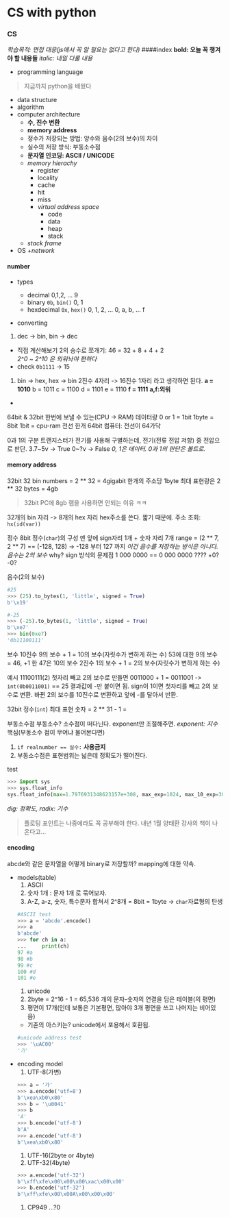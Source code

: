 # CS with python
### CS
*학습목적: 면접 대응(js에서 꼭 알 필요는 없다고 한다)*
####index
**bold: 오늘 꼭 챙겨야 할 내용들**
*italic: 내일 다룰 내용*
  * programming language
  > 지금까지 python을 배웠다
  * data structure
  * algorithm
  * computer architecture
    * **수, 진수 변환**
    * **memory address**
    * 정수가 저장되는 방법: 양수와 음수(2의 보수)의 차이
    * 실수의 저장 방식: 부동소수점
    * **문자열 인코딩: ASCII / UNICODE**
    * *memory hierachy*
      * register
      * locality
      * cache
      * hit
      * miss
      * *virtual address space*
        * code
        * data
        * heap
        * stack
    * *stack frame*
  * OS
  *+network*

#### number
* types 
  * decimal
    0,1,2, ... 9
  * binary `0b`, `bin()`
    0, 1
  * hexdecimal `0x`, `hex()`
    0, 1, 2, ... 0, a, b, ... f

* converting
1. dec -> bin, bin -> dec  
  * 직접 계산해보기
  2의 승수로 쪼개기: 46 = 32 + 8 + 4 + 2  
  *2^0 ~ 2^10 은 외워놔야 편하다*
  * check
  `0b1111` -> 15
1. bin -> hex, hex -> bin
2진수 4자리 -> 16진수 1자리 라고 생각하면 된다.
**a = 1010**
b = 1011
c = 1100
d = 1101
e = 1110
**f = 1111**
**a,f:외워**

- 
64bit & 32bit
  한번에 보낼 수 있는(CPU -> RAM) 데이터량
0 or 1 = 1bit
1byte = 8bit
1bit = cpu-ram 전선 한개
64bit 컴퓨터: 전선이 64가닥

0과 1의 구분
트랜지스터가 전기를 사용해 구별하는데, 전기(전류 전압 저항) 중 전압으로 판단.
  3.7~5v -> True
  0~?v -> False
*0, 1은 데이터. 0과 1의 판단은 볼트로.*

#### memory address
32bit
32 bin numbers = 2 ** 32 = 4gigabit
한개의 주소당 1byte
최대 표현량은 2 ** 32 bytes = 4gb
> 32bit PC에 8gb 램을 사용하면 안되는 이유 ㅋㅋ

32개의 bin 자리 -> 8개의 hex 자리
hex주소를 쓴다. 짧기 때문에.
주소 조회: `hx(id(var))`

정수
8bit 정수(`char`)의 구성
맨 앞에 sign자리 1개 + 숫자 자리 7개
range = (2 ** 7, 2 ** 7) == (-128, 128) -> -128 부터 127 까지
*이건 음수를 저장하는 방식은 아니다. 음수는 2의 보수*
why?
sign 방식의 문제점
1 000 0000 == 0 000 0000 ???? +0? -0?

음수(2의 보수)
```python
#25
>>> (25).to_bytes(1, 'little', signed = True)
b'\x19'

#-25
>>> (-25).to_bytes(1, 'little', signed = True)
b'\xe7'
>>> bin(0xe7)
'0b11100111'
```
보수
  10진수
9의 보수 + 1 = 10의 보수(자릿수가 변하게 하는 수)
53에 대한 9의 보수 = 46, +1 한 47은 10의 보수
  2진수
1의 보수 + 1 = 2의 보수(자릿수가 변하게 하는 수)

예시
11100111(2)
첫자리 빼고 2의 보수로 만들면
 0011000 + 1 = 0011001 -> `int(0b0011001)` == 25
 결과값에 -만 붙이면 됨.
sign이 1이면 첫자리를 빼고 2의 보수로 변환.
바뀐 2의 보수를 10진수로 변환하고 앞에 -를 달아서 반환.

32bit 정수(`int`)
최대 표현 숫자 = 2 ** 31 - 1 = 

부동소수점
부동소수?
소수점이 떠다닌다. exponent만 조절해주면.
*exponent: 지수*
핵심(부동소수 점이 무어냐 물어본다면)
1. `if realnumber == 실수:` **사용금지**
1. 부동소수점은 표현범위는 넓은데 정확도가 떨어진다.

test  
```python
>>> import sys
>>> sys.float_info
sys.float_info(max=1.7976931348623157e+308, max_exp=1024, max_10_exp=308, min=2.2250738585072014e-308, min_exp=-1021, min_10_exp=-307, dig=15, mant_dig=53, epsilon=2.220446049250313e-16, radix=2, rounds=1)
```
*dig: 정확도, radix: 기수*

> 플로팅 포인트는 나중에라도 꼭 공부해야 한다. 내년 1월 양태환 강사의 책이 나온다고...

#### encoding
abcde와 같은 문자열을 어떻게 binary로 저장할까? mapping에 대한 약속.
* models(table)
  1. ASCII
    1. 숫자 1개 : 문자 1개 로 묶어보자.
    1. A-Z, a-z, 숫자, 특수문자 합쳐서 2^8개 = 8bit = 1byte -> `char`자료형의 탄생
  ```python
  #ASCII test
  >>> a = 'abcde'.encode()
  >>> a
  b'abcde'
  >>> for ch in a:
  ...     print(ch)
  97 #a
  98 #b
  99 #c
  100 #d
  101 #e
  ```
  1. unicode
    1. 2byte = 2^16 - 1 = 65,536 개의 문자-숫자의 연결을 담은 테이블(의 평면)
    1. 평면이 17개(인데 보통은 기본평면, 많아야 3개 평면을 쓰고 나머지는 비어있음)
    * 기존의 아스키는? unicode에서 포용해서 호환됨.
  ```python
  #unicode address test
  >>> '\uAC00'
  '가'
  ```
* encoding model
  1. UTF-8(가변)
  ```python
  >>> a = '가'
  >>> a.encode('utf=8')
  b'\xea\xb0\x80'
  >>> b = '\u0041'
  >>> b
  'A'
  >>> b.encode('utf-8')
  b'A'
  >>> a.encode('utf-8')
  b'\xea\xb0\x80'
  ```
  1. UTF-16(2byte or 4byte)
  1. UTF-32(4byte)
  ```python
  >>> a.encode('utf-32')
  b'\xff\xfe\x00\x00\x00\xac\x00\x00'
  >>> b.encode('utf-32')
  b'\xff\xfe\x00\x00A\x00\x00\x00'
  ```
  1. CP949 ...?0
